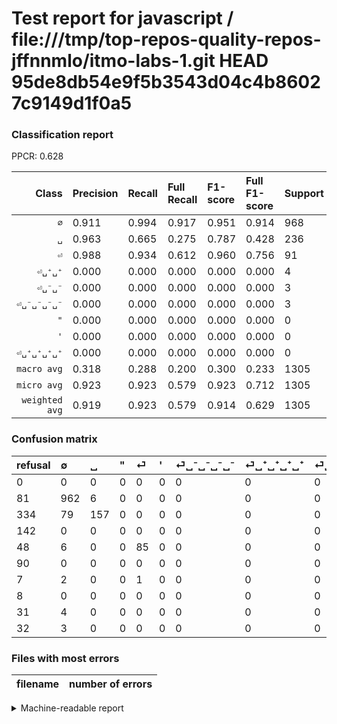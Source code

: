 # Test report for javascript / file:///tmp/top-repos-quality-repos-jffnnmlo/itmo-labs-1.git HEAD 95de8db54e9f5b3543d04c4b86027c9149d1f0a5

### Classification report

PPCR: 0.628

| Class | Precision | Recall | Full Recall | F1-score | Full F1-score | Support | Full Support | PPCR |
|------:|:----------|:-------|:------------|:---------|:---------|:--------|:-------------|:-----|
| `∅` | 0.911| 0.994| 0.917| 0.951| 0.914| 968| 1049| 0.923 |
| `␣` | 0.963| 0.665| 0.275| 0.787| 0.428| 236| 570| 0.414 |
| `⏎` | 0.988| 0.934| 0.612| 0.960| 0.756| 91| 139| 0.655 |
| `⏎␣⁺␣⁺` | 0.000| 0.000| 0.000| 0.000| 0.000| 4| 35| 0.114 |
| `⏎␣⁻␣⁻` | 0.000| 0.000| 0.000| 0.000| 0.000| 3| 35| 0.086 |
| `⏎␣⁻␣⁻␣⁻␣⁻` | 0.000| 0.000| 0.000| 0.000| 0.000| 3| 10| 0.300 |
| `"` | 0.000| 0.000| 0.000| 0.000| 0.000| 0| 142| 0.000 |
| `'` | 0.000| 0.000| 0.000| 0.000| 0.000| 0| 90| 0.000 |
| `⏎␣⁺␣⁺␣⁺␣⁺` | 0.000| 0.000| 0.000| 0.000| 0.000| 0| 8| 0.000 |
| `macro avg` | 0.318| 0.288| 0.200| 0.300| 0.233| 1305| 2078| 0.628 |
| `micro avg` | 0.923| 0.923| 0.579| 0.923| 0.712| 1305| 2078| 0.628 |
| `weighted avg` | 0.919| 0.923| 0.579| 0.914| 0.629| 1305| 2078| 0.628 |

### Confusion matrix

|refusal|  ∅| ␣| "| ⏎| '| ⏎␣⁻␣⁻␣⁻␣⁻| ⏎␣⁺␣⁺␣⁺␣⁺| ⏎␣⁺␣⁺| ⏎␣⁻␣⁻| 
|:---|:---|:---|:---|:---|:---|:---|:---|:---|:---|
|0 |0 |0 |0 |0 |0 |0 |0 |0 |0 |
|81 |962 |6 |0 |0 |0 |0 |0 |0 |0 |
|334 |79 |157 |0 |0 |0 |0 |0 |0 |0 |
|142 |0 |0 |0 |0 |0 |0 |0 |0 |0 |
|48 |6 |0 |0 |85 |0 |0 |0 |0 |0 |
|90 |0 |0 |0 |0 |0 |0 |0 |0 |0 |
|7 |2 |0 |0 |1 |0 |0 |0 |0 |0 |
|8 |0 |0 |0 |0 |0 |0 |0 |0 |0 |
|31 |4 |0 |0 |0 |0 |0 |0 |0 |0 |
|32 |3 |0 |0 |0 |0 |0 |0 |0 |0 |

### Files with most errors

| filename | number of errors|
|:----:|:-----|

<details>
    <summary>Machine-readable report</summary>
```json
{
  "cl_report": {"\"": {"f1-score": 0.0, "precision": 0.0, "recall": 0.0, "support": 0}, "\u0027": {"f1-score": 0.0, "precision": 0.0, "recall": 0.0, "support": 0}, "macro avg": {"f1-score": 0.2997791423692211, "precision": 0.318060791728576, "recall": 0.28812464713851466, "support": 1305}, "micro avg": {"f1-score": 0.9226053639846743, "precision": 0.9226053639846743, "recall": 0.9226053639846743, "support": 1305}, "weighted avg": {"f1-score": 0.9144056350681407, "precision": 0.9188414384935114, "recall": 0.9226053639846743, "support": 1305}, "\u2205": {"f1-score": 0.9505928853754941, "precision": 0.9109848484848485, "recall": 0.993801652892562, "support": 968}, "\u23ce": {"f1-score": 0.96045197740113, "precision": 0.9883720930232558, "recall": 0.9340659340659341, "support": 91}, "\u23ce\u2423\u207a\u2423\u207a": {"f1-score": 0.0, "precision": 0.0, "recall": 0.0, "support": 4}, "\u23ce\u2423\u207a\u2423\u207a\u2423\u207a\u2423\u207a": {"f1-score": 0.0, "precision": 0.0, "recall": 0.0, "support": 0}, "\u23ce\u2423\u207b\u2423\u207b": {"f1-score": 0.0, "precision": 0.0, "recall": 0.0, "support": 3}, "\u23ce\u2423\u207b\u2423\u207b\u2423\u207b\u2423\u207b": {"f1-score": 0.0, "precision": 0.0, "recall": 0.0, "support": 3}, "\u2423": {"f1-score": 0.786967418546366, "precision": 0.9631901840490797, "recall": 0.6652542372881356, "support": 236}},
  "cl_report_full": {"\"": {"f1-score": 0.0, "precision": 0.0, "recall": 0.0, "support": 142}, "\u0027": {"f1-score": 0.0, "precision": 0.0, "recall": 0.0, "support": 90}, "macro avg": {"f1-score": 0.2331051491250632, "precision": 0.318060791728576, "recall": 0.2004459175789835, "support": 2078}, "micro avg": {"f1-score": 0.7117942654448715, "precision": 0.9226053639846743, "recall": 0.5794032723772858, "support": 2078}, "weighted avg": {"f1-score": 0.6294503355007002, "precision": 0.7901950105384091, "recall": 0.5794032723772858, "support": 2078}, "\u2205": {"f1-score": 0.9140142517814727, "precision": 0.9109848484848485, "recall": 0.9170638703527169, "support": 1049}, "\u23ce": {"f1-score": 0.7555555555555555, "precision": 0.9883720930232558, "recall": 0.6115107913669064, "support": 139}, "\u23ce\u2423\u207a\u2423\u207a": {"f1-score": 0.0, "precision": 0.0, "recall": 0.0, "support": 35}, "\u23ce\u2423\u207a\u2423\u207a\u2423\u207a\u2423\u207a": {"f1-score": 0.0, "precision": 0.0, "recall": 0.0, "support": 8}, "\u23ce\u2423\u207b\u2423\u207b": {"f1-score": 0.0, "precision": 0.0, "recall": 0.0, "support": 35}, "\u23ce\u2423\u207b\u2423\u207b\u2423\u207b\u2423\u207b": {"f1-score": 0.0, "precision": 0.0, "recall": 0.0, "support": 10}, "\u2423": {"f1-score": 0.4283765347885403, "precision": 0.9631901840490797, "recall": 0.2754385964912281, "support": 570}},
  "ppcr": 0.6280076997112608
}
```
</details>
